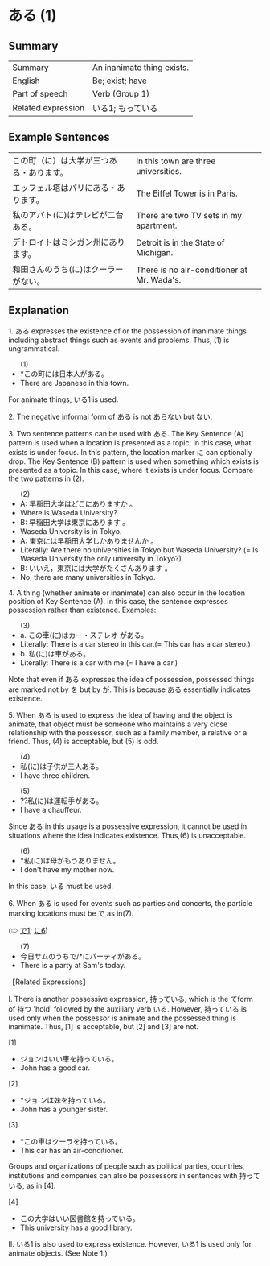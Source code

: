 # ある (1)

## Summary

<table><tr>   <td>Summary</td>   <td>An inanimate thing exists.</td></tr><tr>   <td>English</td>   <td>Be; exist; have</td></tr><tr>   <td>Part of speech</td>   <td>Verb (Group 1)</td></tr><tr>   <td>Related expression</td>   <td>いる1; もっている</td></tr></table>

## Example Sentences

<table><tr>   <td>この町（に）は大学が三つある・あります。</td>   <td>In this town are three universities.</td></tr><tr>   <td>エッフェル塔はパリにある・あります。</td>   <td>The Eiffel Tower is in Paris.</td></tr><tr>   <td>私のアパト(に)はテレビが二台ある。</td>   <td>There are two TV sets in my apartment.</td></tr><tr>   <td>デトロイトはミシガン州にあります。</td>   <td>Detroit is in the State of Michigan.</td></tr><tr>   <td>和田さんのうち(に)はクーラーがない。</td>   <td>There is no air-conditioner at Mr. Wada's.</td></tr></table>

## Explanation

<p>1. <span class="cloze">ある</span> expresses the existence of or the possession of inanimate things including abstract things such as events and problems. Thus, (1) is ungrammatical.</p>  <ul>(1) <li>*この町には日本人が<span class="cloze">ある</span>。</li> <li>There are Japanese in this town.</li> </ul>  <p>For animate things, いる1 is used.  <p>2. The negative informal form of <span class="cloze">ある</span> is not あらない but <span class="cloze">ない</span>.  <p>3. Two sentence patterns can be used with <span class="cloze">ある</span>. The Key Sentence (A) pattern is used when a location is presented as a topic. In this case, what exists is under focus. In this pattern, the location marker に can optionally drop. The Key Sentence (B) pattern is used when something which exists is presented as a topic. In this case, where it exists is under focus. Compare the two patterns in (2).</p>  <ul>(2) <li>A: 早稲田大学はどこに<span class="cloze">あります</span>か 。</li> <li>Where is Waseda University?</li> <div class="divide"></div> <li>B: 早稲田大学は東京に<span class="cloze">ありま</span>す 。</li> <li>Waseda University is in Tokyo.</li> <div class="divide"></div> <li>A: 東京には早稲田大学しか<span class="cloze">ありません</span>か 。</li> <li>Literally: Are there no universities in Tokyo but Waseda University? (= Is Waseda University the only university in Tokyo?)</li> <div class="divide"></div> <li>B: いいえ，東京には大学がたくさん<span class="cloze">あります</span> 。</li> <li>No, there are many universities in Tokyo.</li> </ul>  <p>4. A thing (whether animate or inanimate) can also occur in the location position of Key Sentence (A). In this case, the sentence expresses possession rather than existence. Examples:</p>  <ul>(3) <li>a. この車(に)はカー・ステレオ が<span class="cloze">ある</span>。</li> <li>Literally: There is a car stereo in this car.(= This car has a car stereo.)</li> <div class="divide"></div> <li>b. 私(に)は車が<span class="cloze">ある</span>。</li> <li>Literally: There is a car with me.(= I have a car.)</li> </ul>  <p>Note that even if <span class="cloze">ある</span> expresses the idea of possession, possessed things are marked not by を but by が. This is because <span class="cloze">ある</span> essentially indicates existence.</p>  <p>5. When <span class="cloze">ある</span> is used to express the idea of having and the object is animate, that object must be someone who maintains a very close relationship with the possessor, such as a family member, a relative or a friend. Thus, (4) is acceptable, but (5) is odd.</p>  <ul>(4) <li>私(に)は子供が三人<span class="cloze">ある</span>。</li> <li>I have three children.</li> </ul>  <ul>(5) <li>??私(に)は運転手が<span class="cloze">ある</span>。</li> <li>I have a chauffeur.</li> </ul>  <p>Since <span class="cloze">ある</span> in this usage is a possessive expression, it cannot be used in situations where the idea indicates existence. Thus,(6) is unacceptable.</p>  <ul>(6) <li>*私(に)は母がもう<span class="cloze">ありません</span>。</li> <li>I don't have my mother now.</li> </ul>  <p>In this case, いる must be used.</p>  <p>6. When <span class="cloze">ある</span> is used for events such as parties and concerts, the particle marking locations must be で as in(7). </p>  <p>(⇨ <a href="#㊦ で (1)">で1</a>; <a href="#㊦ に (6)">に6</a>)</p>  <ul>(7) <li>今日サムのうちで/*にパーティが<span class="cloze">ある</span>。</li> <li>There is a party at Sam's today.</li> </ul>  <p>【Related Expressions】</p>  <p>I. There is another possessive expression, 持っている, which is the てform of 持つ 'hold' followed by the auxiliary verb いる. However, 持っている is used only when the possessor is animate and the possessed thing is inanimate. Thus, [1] is acceptable, but [2] and [3] are not.</p>  <p>[1] </p> <ul> <li>ジョンはいい車を持っている。</li> <li>John has a good car.</li> </ul>  <p>[2] </p> <ul> <li>*ジョ ンは妹を持っている。</li> <li>John has a younger sister.</li> </ul>  <p>[3] </p> <ul> <li>*この車はクーラを持っている。</li> <li>This car has an air-conditioner.</li> </ul>  <p>Groups and organizations of people such as political parties, countries, institutions and companies can also be possessors in sentences with 持っている, as in [4].</p>  <p>[4] </p> <ul> <li>この大学はいい図書館を持っている。</li> <li>This university has a good library.</li> </ul>  <p>II. いる1 is also used to express existence. However, いる1 is used only for animate objects. (See Note 1.)</p>

